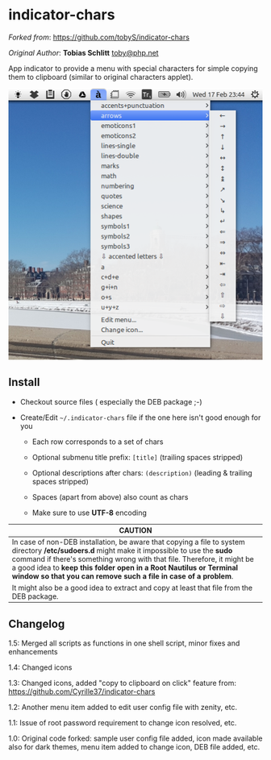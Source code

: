 indicator-chars
===============

_Forked from_: https://github.com/tobyS/indicator-chars

_Original Author_: **Tobias Schlitt** <toby@php.net>

App indicator to provide a menu with special characters for simple copying them to clipboard (similar to original characters applet).

![screenshot](indicator-chars-screenshot.png)

Install
-------

- Checkout source files ( especially the DEB package ;-)

- Create/Edit `~/.indicator-chars` file if the one here isn't good enough for you

  - Each row corresponds to a set of chars

  - Optional submenu title prefix: `[title]` (trailing spaces stripped)

  - Optional descriptions after chars: `(description)` (leading &
    trailing spaces stripped)

  - Spaces (apart from above) also count as chars

  - Make sure to use **UTF-8** encoding

| CAUTION |
|--------|
|In case of non-DEB installation, be aware that copying a file to system directory **/etc/sudoers.d** might make it impossible to use the **sudo** command if there's something wrong with that file. Therefore, it might be a good idea to **keep this folder open in a Root Nautilus or Terminal window so that you can remove such a file in case of a problem**. 
|It might also be a good idea to extract and copy at least that file from the DEB package.

Changelog
-----------

1.5: Merged all scripts as functions in one shell script, minor fixes and enhancements

1.4: Changed icons

1.3: Changed icons, added "copy to clipboard on click" feature from: https://github.com/Cyrille37/indicator-chars

1.2: Another menu item added to edit user config file with zenity, etc.

1.1: Issue of root password requirement to change icon resolved, etc.

1.0: Original code forked: sample user config file added, icon made available also for dark themes, menu item added to change icon, DEB file added, etc.
